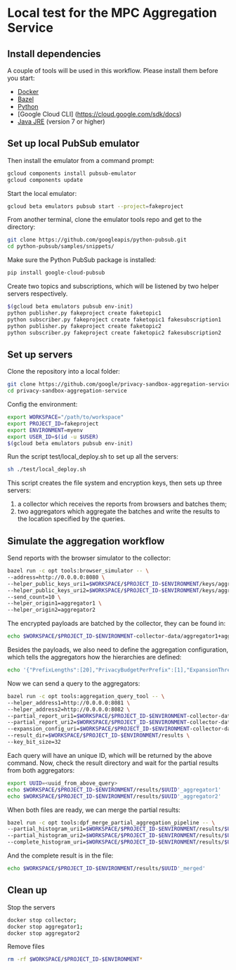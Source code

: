 # Local test for the MPC Aggregation Service

## Install dependencies

A couple of tools will be used in this workflow. Please install them before you start:

* [Docker](https://docs.docker.com/get-docker/)
* [Bazel](https://docs.bazel.build/versions/main/install.html)
* [Python](https://cloud.google.com/python/docs/setup)
* [Google Cloud CLI] (https://cloud.google.com/sdk/docs)
* [Java JRE](https://docs.oracle.com/goldengate/1212/gg-winux/GDRAD/java.htm#BGBFJHAB) (version 7 or higher)

## Set up local PubSub emulator

Then install the emulator from a command prompt:

```bash
gcloud components install pubsub-emulator
gcloud components update
```

Start the local emulator:

```bash
gcloud beta emulators pubsub start --project=fakeproject
```
From another terminal, clone the emulator tools repo and get to the directory:

```bash
git clone https://github.com/googleapis/python-pubsub.git
cd python-pubsub/samples/snippets/
```
Make sure the Python PubSub package is installed:

```bash
pip install google-cloud-pubsub
```
Create two topics and subscriptions, which will be listened by two helper servers respectively.

```bash
$(gcloud beta emulators pubsub env-init)
python publisher.py fakeproject create faketopic1
python subscriber.py fakeproject create faketopic1 fakesubscription1
python publisher.py fakeproject create faketopic2
python subscriber.py fakeproject create faketopic2 fakesubscription2
```

## Set up servers

Clone the repository into a local folder:

```bash
git clone https://github.com/google/privacy-sandbox-aggregation-service;
cd privacy-sandbox-aggregation-service
```

Config the environment:

```bash
export WORKSPACE="/path/to/workspace"
export PROJECT_ID=fakeproject
export ENVIRONMENT=myenv
export USER_ID=$(id -u $USER)
$(gcloud beta emulators pubsub env-init)
```

Run the script test/local_deploy.sh to set up all the servers:

```bash
sh ./test/local_deploy.sh
```

This script creates the file system and encryption keys, then sets up three servers:

1. a collector which receives the reports from browsers and batches them;
2. two aggregators which aggregate the batches and write the results to the location specified by the queries.


## Simulate the aggregation workflow

Send reports with the browser simulator to the collector:

```bash
bazel run -c opt tools:browser_simulator -- \
--address=http://0.0.0.0:8080 \
--helper_public_keys_uri1=$WORKSPACE/$PROJECT_ID-$ENVIRONMENT/keys/aggregator1/public_keys.json \
--helper_public_keys_uri2=$WORKSPACE/$PROJECT_ID-$ENVIRONMENT/keys/aggregator2/public_keys.json \
--send_count=10 \
--helper_origin1=aggregator1 \
--helper_origin2=aggregator2
```

The encrypted payloads are batched by the collector, they can be found in:

```bash
echo $WORKSPACE/$PROJECT_ID-$ENVIRONMENT-collector-data/aggregator1+aggregator2
```

Besides the payloads, we also need to define the aggregation configuration, which tells the aggregators how the hierarchies are defined:

```bash
echo '{"PrefixLengths":[20],"PrivacyBudgetPerPrefix":[1],"ExpansionThresholdPerPrefix":[1]}' >> $WORKSPACE/$PROJECT_ID-$ENVIRONMENT-collector-data/config_20bits_1lvl.json
```

Now we can send a query to the aggregators:

```bash
bazel run -c opt tools:aggregation_query_tool -- \
--helper_address1=http://0.0.0.0:8081 \
--helper_address2=http://0.0.0.0:8082 \
--partial_report_uri1=$WORKSPACE/$PROJECT_ID-$ENVIRONMENT-collector-data/aggregator1+aggregator2/aggregator1+aggregator2+aggregator1 \
--partial_report_uri2=$WORKSPACE/$PROJECT_ID-$ENVIRONMENT-collector-data/aggregator1+aggregator2/aggregator1+aggregator2+aggregator2 \
--expansion_config_uri=$WORKSPACE/$PROJECT_ID-$ENVIRONMENT-collector-data/config_20bits_1lvl.json \
--result_dir=$WORKSPACE/$PROJECT_ID-$ENVIRONMENT/results \
--key_bit_size=32
```

Each query will have an unique ID, which will be returned by the above command. Now, check the result directory and wait for the partial results from both aggregators:

```bash
export UUID=<uuid_from_above_query>
echo $WORKSPACE/$PROJECT_ID-$ENVIRONMENT/results/$UUID'_aggregator1'
echo $WORKSPACE/$PROJECT_ID-$ENVIRONMENT/results/$UUID'_aggregator2'
```

When both files are ready, we can merge the partial results:

```bash
bazel run -c opt tools:dpf_merge_partial_aggregation_pipeline -- \
--partial_histogram_uri1=$WORKSPACE/$PROJECT_ID-$ENVIRONMENT/results/$UUID'_aggregator1' \
--partial_histogram_uri2=$WORKSPACE/$PROJECT_ID-$ENVIRONMENT/results/$UUID'_aggregator2' \
--complete_histogram_uri=$WORKSPACE/$PROJECT_ID-$ENVIRONMENT/results/$UUID'_merged'
```

And the complete result is in the file:

```bash
echo $WORKSPACE/$PROJECT_ID-$ENVIRONMENT/results/$UUID'_merged'
```

## Clean up

Stop the servers

```bash
docker stop collector;
docker stop aggregator1;
docker stop aggregator2
```

Remove files

```bash
rm -rf $WORKSPACE/$PROJECT_ID-$ENVIRONMENT*
```
